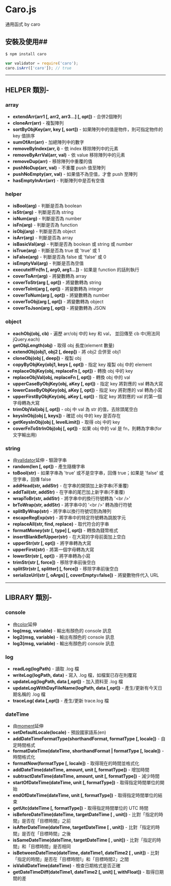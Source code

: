 # Caro.js
通用函式 by caro

## 安裝及使用##

```bash
$ npm install caro
```

```javascript
var validator = require('caro');
caro.isArr(['caro']); // true
```

***

## HELPER 類別- ##
### array ###
- **extendArr(arr1 [, arr2, arr3...] [, opt])** - 合併2個陣列
- **cloneArr(arr)** - 複製陣列
- **sortByObjKey(arr, key [, sort])** - 如果陣列中的值是物件，則可指定物件的 key 值排序
- **sumOfArr(arr)** - 加總陣列中的數字
- **removeByIndex(arr, i)** - 依 index 移除陣列中的元素
- **removeByArrVal(arr, val)** - 依 value 移除陣列中的元素
- **removeDup(arr)** - 移除陣列中重覆的值
- **pushNoDup(arr, val)** - 不重覆 push 值至陣列
- **pushNoEmpty(arr, val)** - 如果值不為空值，才會 push 至陣列
- **hasEmptyInArr(arr)** - 判斷陣列中是否有空值

### helper ###
- **isBool(arg)** - 判斷是否為 boolean
- **isStr(arg)** - 判斷是否為 string
- **isNum(arg)** - 判斷是否為 number
- **isFn(arg)** - 判斷是否為 function
- **isObj(arg)** - 判斷是否為 object
- **isArr(arg)** - 判斷是否為 array
- **isBasicVal(arg)** - 判斷是否為 boolean 或 string 或 number
- **isTrue(arg)** - 判斷是否為 true 或 'true' 或 1
- **isFalse(arg)** - 判斷是否為 false 或 'false' 或 0
- **isEmptyVal(arg)** - 判斷是否為空值
- **executeIfFn(fn [, arg0, arg1...])** - 如果是 function 的話則執行
- **coverToArr(arg)** - 將變數轉為 array
- **coverToStr(arg [, opt])** - 將變數轉為 string
- **coverToInt(arg [, opt])** - 將變數轉為 integer
- **coverToNum(arg [, opt])** - 將變數轉為 number
- **coverToObj(arg [, opt])** - 將變數轉為 object
- **coverToJson(arg [, opt])** - 將變數轉為 JSON

### object ###
- **eachObj(obj, cb)** - 遍歷 arr/obj 中的 key 和 val， 並回傳至 cb 中(用法同 jQuery.each)
- **getObjLength(obj)** - 取得 obj 長度(element 數量)
- **extendObj(obj1, obj2 [, deep])** - 將 obj2 合併至 obj1
- **cloneObj(obj [, deep])** - 複製 obj
- **copyByObjKey(obj1, keys [, opt])** - 指定 key 複製 obj 中的 element
- **replaceObjKey(obj, replaceFn [, opt])** - 轉換 obj 中的 key
- **replaceObjVal(obj, replaceFn [, opt])** - 轉換 obj 中的 val
- **upperCaseByObjKey(obj, aKey [, opt])** - 指定 key 將對應的 val 轉為大寫
- **lowerCaseByObjKey(obj, aKey [, opt])** - 指定 key 將對應的 val 轉為小寫
- **upperFirstByObjKey(obj, aKey [, opt])** - 指定 key 將對應的 val 的第一個字母轉為大寫
- **trimObjVal(obj [, opt])** - obj 中 val 為 str 的值，去除頭尾空白
- **keysInObj(obj [, keys])** - 確認 obj 中的 key 是否存在
- **getKeysInObj(obj [, levelLimit])** - 取得 obj 中的 key
- **coverFnToStrInObj(obj [, opt])** - 如果 obj 中的 val 是 fn，則轉為字串(for 文字輸出用)

### string ###
- 由[validator](https://www.npmjs.com/package/validator)延伸 - 驗證字串
- **random(len [, opt])** - 產生隨機字串
- **toBool(str)** - 如果字串為 'true' 或不是空字串，回傳 true；如果是 'false' 或空字串，回傳 false
- **addHead(str, addStr)** - 在字串的開頭加上新字串(不重覆)
- **addTail(str, addStr)** - 在字串的尾巴加上新字串(不重覆)
- **wrapToBr(str, addStr)** - 將字串中的換行符號轉為 '\<br /\>'
- **brToWrap(str, addStr)** - 將字串中的 '\<br /\>' 轉為換行符號
- **splitByWrap(str)** - 將字串以換行符號切割為陣列
- **escapeRegExp(str)** - 將字串中的特定符號轉為跳脫字元
- **replaceAll(str, find, replace)** - 取代符合的字串
- **formatMoney(str [, type] [, opt])** - 轉換為錢幣格式
- **insertBlankBefUpper(str)** - 在大寫的字母前面加上空白
- **upperStr(str [, opt])** - 將字串轉為大寫
- **upperFirst(str)** - 將第一個字母轉為大寫
- **lowerStr(str [, opt])** - 將字串轉為小寫
- **trimStr(str [, force])** - 移除字串前後空白
- **splitStr(str [, splitter] [, force])** - 移除字串前後空白
- **serializeUrl(str [, oArgs] [, coverEmpty=false])** - 將變數物件代入 URL

***

## LIBRARY 類別- ##
### console ###
- 由[color](https://www.npmjs.com/package/colors)延伸
- **log(msg, variable)** - 輸出有顏色的 console 訊息
- **log2(msg, variable)** - 輸出有顏色的 console 訊息
- **log3(msg, variable)** - 輸出有顏色的 console 訊息

### log ###
- **readLog(logPath)** - 讀取 .log 檔
- **writeLog(logPath, data)** - 寫入 .log 檔，如檔案已存在則覆寫
- **updateLog(logPath, data [,opt])** - 加入資料至 .log 檔
- **updateLogWithDayFileName(logPath, data [,opt])** - 產生/更新有今天日期名稱的 .log 檔
- **traceLog( data [,opt])** - 產生/更新 trace.log 檔

### dateTime ###
- 由[moment](https://www.npmjs.com/package/moment)延伸
- **setDefaultLocale(locale)** - 預設國家語系(en)
- **addDateTimeFormatType(shorthandFormat, formatType [, locale])** - 自定時間格式
- **formatDateTime(dateTime, shorthandFormat | formatType [, locale])** - 時間格式化
- **formatNow(formatType [, locale])** - 取得現在的時間並格式化
- **addDateTime(dateTime, amount, unit [, formatType])** - 增加時間
- **subtractDateTime(dateTime, amount, unit [, formatType])** - 減少時間
- **startOfDateTime(dateTime, unit [, formatType])** - 取得指定時間單位的開始
- **endOfDateTime(dateTime, unit [, formatType])** - 取得指定時間單位的結束
- **getUtc(dateTime [, formatType])** - 取得指定時間單位的 UTC 時間
- **isBeforeDateTime(dateTime, targetDateTime [ , unit])** - 比對「指定的時間」是否在「目標時間」之前
- **isAfterDateTime(dateTime, targetDateTime [ , unit])** - 比對「指定的時間」是否在「目標時間」之後
- **isSameDateTime(dateTime, targetDateTime [ , unit])** - 比對「指定的時間」和「目標時間」是否相同
- **isBetweenDateTime(dateTime, dateTime1, dateTime2 [ , unit])** - 比對「指定的時間」是否在「目標時間1」和「目標時間2」之間
- **isValidDateTime(dateTime)** - 檢查日期格式是否正確
- **getDateTimeDiff(dateTime1, dateTime2 [, unit] [, withFloat])** - 取得日期間的差